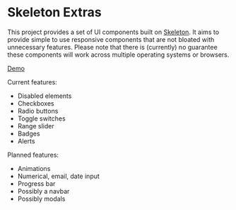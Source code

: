 # Skeleton Extras

This project provides a set of UI components built on [Skeleton](http://getskeleton.com/). It aims to provide simple to use responsive components that are not bloated with unnecessary features. Please note that there is (currently) no guarantee these components will work across multiple operating systems or browsers.

[Demo](https://floriandejonckheere.be/skeleton-extras/)

Current features:

- Disabled elements
- Checkboxes
- Radio buttons
- Toggle switches
- Range slider
- Badges
- Alerts

Planned features:

- Animations
- Numerical, email, date input
- Progress bar
- Possibly a navbar
- Possibly modals
